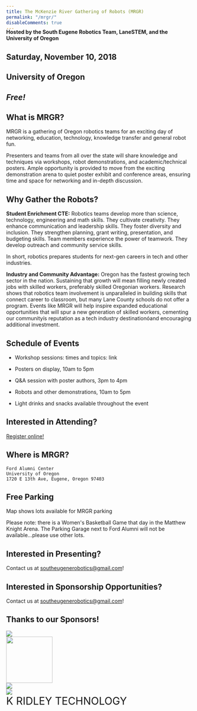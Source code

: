 ```yaml
---
title: The McKenzie River Gathering of Robots (MRGR)
permalink: "/mrgr/"
disableComments: true
---
```


<h4 style="margin-top: -20px;">Hosted by the South Eugene Robotics Team, LaneSTEM, and the University of Oregon</h4>

<h2>Saturday, November 10, 2018</h2>
<h2>University of Oregon</h2>
<h2 style="margin-bottom: 20px;"><i>Free!</i></h2>

## What is MRGR?

MRGR is a gathering of Oregon robotics teams for an exciting day of networking, education, technology, knowledge transfer and general robot fun.

Presenters and teams from all over the state will share knowledge and techniques via workshops, robot demonstrations, and academic/technical posters. Ample opportunity is provided to move from the exciting demonstration arena to quiet poster exhibit and conference areas, ensuring time and space for networking and in-depth discussion.

## Why Gather the Robots?

**Student Enrichment CTE:** Robotics teams develop more than science, technology, engineering and math skills. They cultivate creativity. They enhance communication and leadership skills. They foster diversity and inclusion. They strengthen planning, grant writing, presentation, and budgeting skills. Team members experience the power of teamwork. They develop outreach and community service skills.

In short, robotics prepares students for next-gen careers in tech and other industries.

**Industry and Community Advantage:** Oregon has the fastest growing tech sector in the nation. Sustaining that growth will mean filling newly created jobs with skilled workers, preferably skilled Oregonian workers. Research shows that robotics team involvement is unparalleled in building skills that connect career to classroom, but many Lane County schools do not offer a program. Events like MRGR will help inspire expanded educational opportunities that will spur a new generation of skilled workers, cementing our communityís reputation as a tech industry destinationóand encouraging additional investment.

## Schedule of Events

* Workshop sessions: times and topics: link

* Posters on display, 10am to 5pm

* Q&A session with poster authors, 3pm to 4pm

* Robots and other demonstrations, 10am to 5pm

* Light drinks and snacks available throughout the event

## Interested in Attending?

[Register online!](https://goo.gl/ZqbBWn)

## Where is MRGR?

    Ford Alumni Center
    University of Oregon
    1720 E 13th Ave, Eugene, Oregon 97403

## Free Parking <link to map>

Map shows lots available for MRGR parking

Please note: there is a Women's Basketball Game that day in the Matthew Knight Arena. The Parking Garage next to Ford Alumni will not be available...please use other lots.

## Interested in Presenting?

Contact us at [southeugenerobotics@gmail.com](mailto:southeugenerobotics@gmail.com)!

## Interested in Sponsorship Opportunities?

Contact us at [southeugenerobotics@gmail.com](mailto:southeugenerobotics@gmail.com)!

## Thanks to our Sponsors!

<div class="sponsor-grid">
    <div class="sponsor">
        <img src="https://xsmedia.com/wp-content/uploads/XS-Media-Logo-Horizontal-Lite-Black.png" class="sponsor-image" />
    </div>
    <div class="sponsor">
        <img src="https://pbs.twimg.com/profile_images/2514772194/uwlg4rrfdhbimiyvowab.png" height="125" class="sponsor-image" />
    </div>
    <div class="sponsor">
        <img src="http://mediad.publicbroadcasting.net/p/klcc/files/styles/x_large/public/201402/springfield_logo.jpg" class="sponsor-image" />
    </div>
    <div class="sponsor">
        <img src="https://www.imsglobal.org/sites/default/files/memberlogos/concentric-sky-logo-2018.png" class="sponsor-image" />
    </div>
    <div class="sponsor">
        <span class="sponsor-image" style="font-size: 2em;">K RIDLEY TECHNOLOGY</span>
    </div>
</div>
